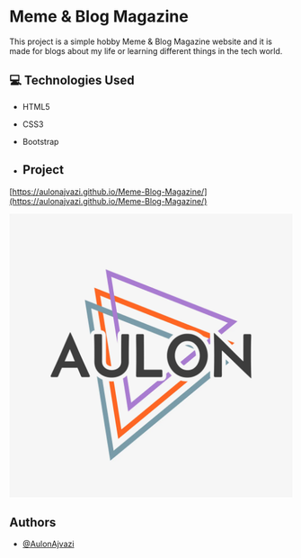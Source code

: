 # Meme & Blog Magazine

This project is a simple hobby Meme & Blog Magazine website and it is made for blogs about my life or learning different things in the tech world.

## 💻 Technologies Used
- HTML5
- CSS3
- Bootstrap

- ## Project

[https://aulonajvazi.github.io/Meme-Blog-Magazine/](https://aulonajvazi.github.io/Meme-Blog-Magazine/)

![Meme & Blog Magazine Logo](imgs/aulon.logo.webp)
## Authors

- [@AulonAjvazi](https://github.com/AulonAjvazi)

